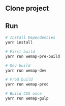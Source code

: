 ## Clone project

## Run

```bash
# Install Dependencies
yarn install

# First build
yarn run wemap-pre-build

# Dev build
yarn run wemap-dev

# Prod build
yarn run wemap-prod

# Build CSS once
yarn run wemap-gulp

```

